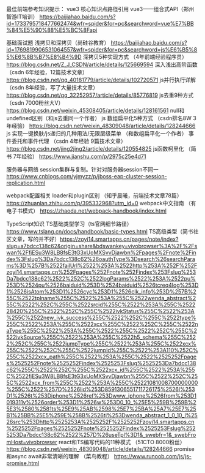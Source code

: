 最佳前端参考知识提示：
vue3 核心知识点路径引用
vue3——组合式API（郑州智游IT培训）  https://baijiahao.baidu.com/s?id=1733795718477662474&wfr=spider&for=pc&searchword=vue%E7%BB%84%E5%90%88%E5%BC%8Fapi


基础面试题
浅拷贝和深拷贝（尚硅谷教育） https://baijiahao.baidu.com/s?id=1769819906531064557&wfr=spider&for=pc&searchword=js%E6%B5%85%E6%8B%B7%E8%B4%9D
深拷贝5种实现方式 （4年前端经验程序员）https://blog.csdn.net/Z_J_CSDN/article/details/125669594
深入浅出高阶函数 （csdn 6年经验，12篇技术文章） https://blog.csdn.net/qq_40181779/article/details/102720571
js并行执行详解 （csdn 8年经验，写了大量技术文章） https://blog.csdn.net/qq_32252957/article/details/85776819
js去重9种方式 （csdn 7000粉丝大V） https://blog.csdn.net/weixin_45308405/article/details/128161561
null和undefined区别（和js去重同一个作者）
js 数组扁平化5种方式 （csdn排名8W 3年经验） https://blog.csdn.net/weixin_48309048/article/details/128244666
js 实现一键换肤/js递归的几种用法/无限层级菜单 （和数组扁平化一个作者）
事件委托和事件代理 （csdn 4年经验 9篇技术文章）https://blog.csdn.net/jing2jing2/article/details/120554825
js函数柯里化 （简书 7年经验） https://www.jianshu.com/p/2975c25e4d71

服务器与网络
session集群与复制。针对对服务器session不同一 https://www.cnblogs.com/yjmyzz/p/jboss-eap-cluster-session-replication.html


webpack配置相关
loader和plugin区别 （知乎晨曦，前端技术文章78篇）https://zhuanlan.zhihu.com/p/395332968?utm_id=0
webpack中文指南 （有电子书模式） https://zhaoda.net/webpack-handbook/index.html 

TypeScript知识
TS基础类型学习（ts官网细节路径）https://www.tslang.cn/docs/handbook/basic-types.html
TS高级类型（简书社区文章，写的并不好）https://zoyi14.smartapps.cn/pages/note/index?slug=a7bdcc138c62&origin=share&bdswankey=vivobrowser%3A%2F%2Fswan%2FfjESu3W8LB8fsE3tG3xUoMXSvvDjawbn%2Fpages%2Fnote%2Findex%3Fslug%3Da7bdcc138c62%26oauthType%3Dsearch%26searchParams%3D%257B%2522failUrl%2522%253A%2522http%253A%252F%252Fzoyi14.smartapps.cn%252Fpages%252Fnote%252Findex%253Fslug%253Da7bdcc138c62%2522%252C%2522logParams%2522%253A%2522pu%253D%2524pu%2526baiduid%253D%2524baiduid%2526tcreq4log%253D1%2526isAtom%253D1%2526cyc%253D1%2526clk_info%253D%257B%255C%2522tplname%255C%2522%253A%255C%2522wenda_abstract%255C%2522%252C%255C%2522srcid%255C%2522%253A%255C%252228420%255C%2522%252C%255C%2522ivkStatus%255C%2522%253A%255C%2522new_ivk_success%255C%2522%252C%255C%2522type%255C%2522%253A%255C%2522xcx%255C%2522%252C%255C%2522naType%255C%2522%253A%255C%2522%255C%2522%252C%255C%2522ivkSource%255C%2522%253A%255C%2522h5_schema%255C%2522%252C%255C%2522jumpType%255C%2522%253A%255C%2522xcx%255C%2522%252C%255C%2522jumpId%255C%2522%253A110%252C%255C%2522xcx_path%255C%2522%253A%255C%2522%2525252Fpages%2525252Fnote%2525252Findex%2525253Fslug%2525253Da7bdcc138c62%255C%2522%252C%255C%2522xcx_id%255C%2522%253A%255C%2522fjESu3W8LB8fsE3tG3xUoMXSvvDjawbn%255C%2522%252C%255C%2522xcx_from%255C%2522%253A%255C%25221081008700000000%255C%2522%257D%2526lid%253D8591306551711726175%2526l%253D1%2526t%253Diphone%2526ref%253Dwww_iphone%2526from%253D1019311v%2526order%253D1%2526w%253D0_10_%25E5%259B%259B%25E3%2580%2581ts%25E9%25AB%2598%25E7%25BA%25A7%25E7%25B1%25BB%25E5%259E%258B%2526tj%253Dwenda_abstract_1_0_10_l%2526src%253Dhttp%2525253A%2525252F%2525252Fzoyi14.smartapps.cn%2525252Fpages%2525252Fnote%2525252Findex%2525253Fslug%2525253Da7bdcc138c62%2522%257D%26useTpl%3D1&_swebfr=1&_swebFromHost=vivobrowser
react和TS编写代码的11种模式 （51CTO 8000粉丝） https://blog.csdn.net/weixin_48309048/article/details/128244666
promise和async await非常清晰的理解 （菜鸟教程） https://www.runoob.com/js/js-promise.html

